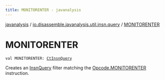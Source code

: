 ```yaml
---
title: MONITORENTER - javanalysis
---
```


[javanalysis](../index.html) / [io.disassemble.javanalysis.util.insn.query](index.html) / [MONITORENTER](./-m-o-n-i-t-o-r-e-n-t-e-r.html)

# MONITORENTER

`val MONITORENTER: `[`CtInsnQuery`](-ct-insn-query/index.html)

Creates an [InsnQuery](-insn-query/index.html) filter matching the [Opcode.MONITORENTER](#) instruction.

